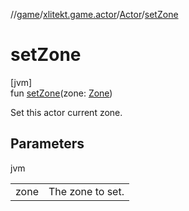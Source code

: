 //[game](../../../index.md)/[xlitekt.game.actor](../index.md)/[Actor](index.md)/[setZone](set-zone.md)

# setZone

[jvm]\
fun [setZone](set-zone.md)(zone: [Zone](../../xlitekt.game.world.map.zone/-zone/index.md))

Set this actor current zone.

## Parameters

jvm

| | |
|---|---|
| zone | The zone to set. |
